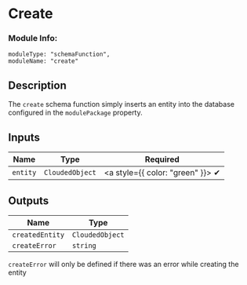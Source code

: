 # Create
### Module Info: 
```
moduleType: "schemaFunction",
moduleName: "create"
```

## Description
The `create` schema function simply inserts an entity into the database configured in the `modulePackage` property.

## Inputs
| Name | Type | Required
|------|------|:-----:|
| `entity` | `CloudedObject` | <a style={{ color: "green" }}> ✔ </a>


## Outputs
| Name | Type |
| ------ | ------ |
| `createdEntity` | `CloudedObject` |
| `createError` | `string` |

`createError` will only be defined if there was an error while creating the entity
